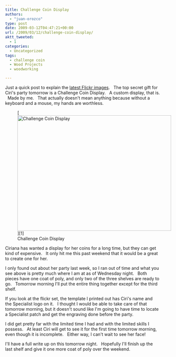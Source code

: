 ```yaml
---
title: Challenge Coin Display
authors: 
  - "juan-orozco"
type: post
date: 2009-03-12T04:47:21+00:00
url: /2009/03/12/challenge-coin-display/
aktt_tweeted:
  - 1
categories:
  - Uncategorized
tags:
  - challenge coin
  - Wood Projects
  - woodworking

---
```

Just a quick post to explain the <a href="http://www.flickr.com/photos/theguamaso/sets/72157615128976122/" target="_blank" rel="noopener noreferrer">latest Flickr images</a>.   The top secret gift for Ciri's party tomorrow is a Challenge Coin Display.   A custom display, that is.   Made by me.   That actually doesn't mean anything because without a keyboard and a mouse, my hands are worthless.

<figure style="width: 500px" class="wp-caption aligncenter">[<img title="Challenge Coin Display" src="https://i0.wp.com/farm4.static.flickr.com/3429/3348621042_10dbd5a2d1.jpg?resize=500%2C375" alt="Challenge Coin Display" width="500" height="375" data-recalc-dims="1" />][1]<figcaption class="wp-caption-text">Challenge Coin Display</figcaption></figure>

Ciriana has wanted a display for her coins for a long time, but they can get kind of expensive.   It only hit me this past weekend that it would be a great to create one for her.

I only found out about her party last week, so I ran out of time and what you see above is pretty much where I am at as of Wednesday night.   Both pieces have one coat of poly, and only two of the three shelves are ready to go.   Tomorrow morning I'll put the entire thing together except for the third shelf.

If you look at the flickr set, the template I printed out has Ciri's name and the Specialist logo on it.   I thought I would be able to take care of that tomorrow morning, but it doesn't sound like I'm going to have time to locate a Specialist patch and get the engraving done before the party.

I did get pretty far with the limited time I had and with the limited skills I possess.   At least Ciri will get to see it for the first time tomorrow morning, even though it is incomplete.   Either way, I can't wait to see her face!

I'll have a full write up on this tomorrow night.   Hopefully I'll finish up the last shelf and give it one more coat of poly over the weekend.

 [1]: http://www.flickr.com/photos/theguamaso/sets/72157615128976122/